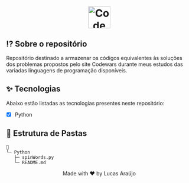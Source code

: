 <h1 align="center">
  <img alt="Codewars logo" height="60" title="Codewars" src="https://www.codewars.com/packs/assets/logo.61192cf7.svg" />
</h1>

## ⁉ Sobre o repositório

Repositório destinado a armazenar os códigos equivalentes às soluções dos problemas propostos pelo site Codewars durante meus estudos das variadas linguagens de programação disponíveis.

## ✨ Tecnologias

Abaixo estão listadas as tecnologias presentes neste repositório:

- [x] Python

## 📁 Estrutura de Pastas

```
📁
└─ Python
   ├─ spinWords.py
   └─ README.md
```

<div align="center">
  <p>Made with ❤ by Lucas Araújo</p>
</div>
